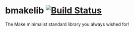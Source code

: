 # bmakelib [![Build Status](https://app.travis-ci.com/bahmanm/bmakelib.svg?branch=main)](https://app.travis-ci.com/bahmanm/bmakelib)
The Make minimalist standard library you always wished for!
